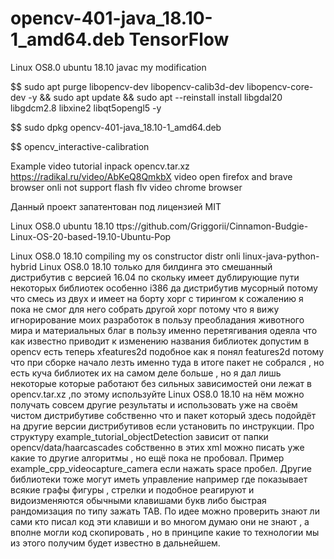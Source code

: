 # opencv-401-java_18.10-1_amd64.deb TensorFlow
Linux OS8.0 ubuntu 18.10 javac my modification

$$ sudo apt purge libopencv-dev libopencv-calib3d-dev libopencv-core-dev -y && sudo apt update && sudo apt --reinstall install libgdal20 libgdcm2.8 libxine2 libqt5opengl5 -y

$$ sudo dpkg opencv-401-java_18.10-1_amd64.deb

$$ opencv_interactive-calibration

Example video tutorial inpack opencv.tar.xz https://radikal.ru/video/AbKeQ8QmkbX video open firefox and brave browser onli not support flash flv video chrome browser

Данный проект запатентован под лицензией MIT 

Linux OS8.0 ubuntu 18.10 ttps://github.com/Griggorii/Cinnamon-Budgie-Linux-OS-20-based-19.10-Ubuntu-Pop

Linux OS8.0 18.10 compiling my os constructor distr onli linux-java-python-hybrid Linux OS8.0 18.10 только для билдинга это смешанный дистрибутив с версией 16.04 по скольку имеет дублирующие пути некоторых библиотек особенно i386 да дистрибутив мусорный потому что смесь из двух и имеет на борту хорг с тирингом к сожалению я пока не смог для него собрать другой хорг потому что я вижу игнорирование моих разработок в пользу преобладания животного мира и материальных благ в пользу именно перетягивания одеяла что как известно приводит к изменению названия библиотек допустим в opencv есть теперь xfeatures2d подобное как я понял features2d потому что при сборке начало лезть именно туда в итоге пакет не собрался , но есть куча библиотек их на самом деле больше , но я дал лишь некоторые которые работают без сильных зависимостей они лежат в opencv.tar.xz ,по этому используйте Linux OS8.0 18.10 на нём можно получать совсем другие результаты и использовать уже на своём чистом дистрибутиве собственно что и пакет который здесь подойдёт на другие версии дистрибутивов если установить по инструкции. Про структуру example_tutorial_objectDetection зависит от папки opencv/data/haarcascades собственно в этих xml можно писать уже какие то другие алгоритмы , но ещё пока не пробовал. Пример example_cpp_videocapture_camera если нажать space пробел. Другие библиотеки тоже могут иметь управление например где показывает всякие графы фигуры , стрелки и подобное реагируют и видоизменяются обычными клавишами букв либо быстрая рандомизация по типу зажать TAB. По идее можно проверить знают ли сами кто писал код эти клавиши и во многом думаю они не знают , а вполне могли код скопировать , но в принципе какие то технологии мы из этого получим будет известно в дальнейшем.

